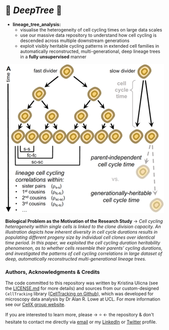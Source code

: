 # 🌳 *DeepTree* 🌳

- **lineage_tree_analysis:**
   + visualise the heterogeneity of cell cycling times on large data scales
   + use our massive data repository to understand how cell cycling is descended across multiple downstream generations
   + exploit visibly heritable cycling patterns in extended cell families in automatically reconstructed, multi-generational, deep lineage trees in a **fully unsupervised** manner

![Graphical Abstract "Single Cell Heterogeneity"](../graph_abstract.png)

**Biological Problem as the Motivation of the Research Study** -> *Cell cycling heterogeneity within single cells is linked to the clone division capacity. An illustration depicts how inherent diversity in cell cycle durations results in populating different progeny size by individual cell clones over identical time period. In this paper, we exploited the cell cycling duration heritability phenomenon, as to whether cells resemble their parents’ cycling durations, and investigated the patterns of cell cycling correlations in large dataset of deep, automatically reconstructed multi-generational lineage trees.*

### Authors, Acknowledgments & Credits

The code committed to this repository was written by Kristina Ulicna (see the [LICENSE.md](../LICENSE.md "Kristina's LICENSE.md file") for more details) and sources from our custom-designed `CellTracking` library ([CellTracking on Github](https://github.com/quantumjot/CellTracking "Cell Tracking Repository" )), which was developed for microscopy data analysis by Dr Alan R. Lowe at UCL. For more information see our [CellX group website](http://lowe.cs.ucl.ac.uk/cellx.html "CellX group website").

If you are interested to learn more, please -> ⭐ <- the repository & don't hesitate to contact me directly via [email](mailto:kristina.smith.ulicna@gmail.com "Click to Email Me") or my [LinkedIn](https://www.linkedin.com/in/kristinaulicna/ "Kristina's LinkedIn Profile") or [Twitter](https://twitter.com/KristinaUlicna "Kristina's Twitter Profile") profile.
